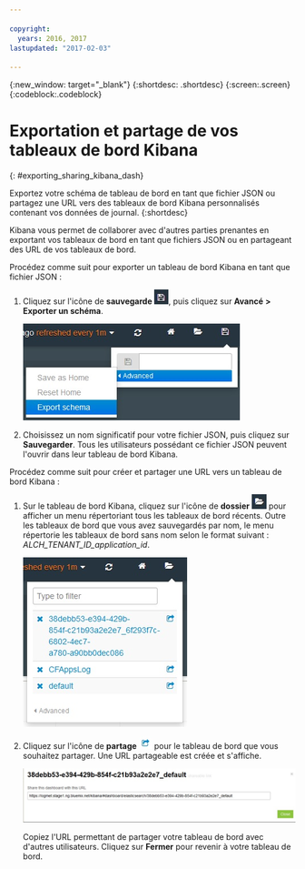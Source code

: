 ```yaml
---

copyright:
  years: 2016, 2017
lastupdated: "2017-02-03"

---
```


{:new_window: target="_blank"}
{:shortdesc: .shortdesc}
{:screen:.screen}
{:codeblock:.codeblock}


# Exportation et partage de vos tableaux de bord Kibana
{: #exporting_sharing_kibana_dash}

Exportez votre schéma de tableau de bord en tant que fichier JSON ou partagez une URL vers des tableaux de bord Kibana personnalisés contenant vos données de journal. 
{:shortdesc}

Kibana vous permet de collaborer avec d'autres parties prenantes en exportant vos tableaux de bord en tant que fichiers JSON ou en partageant des URL de vos tableaux de bord.

Procédez comme suit pour exporter un tableau de bord Kibana en tant que fichier JSON :

1. Cliquez sur l'icône de **sauvegarde** ![Icône de sauvegarde](images/logging_save.jpg "Icône de sauvegarde"), puis cliquez sur **Avancé** **>** **Exporter un schéma**.

    ![Exportation d'un tableau de bord en tant que fichier JSON](images/logging_export_json.jpg "Exportation d'un tableau de bord en tant que fichier JSON")

2. Choisissez un nom significatif pour votre fichier JSON, puis cliquez sur **Sauvegarder**. Tous les utilisateurs possédant ce fichier JSON peuvent l'ouvrir dans leur tableau de bord Kibana. 

Procédez comme suit pour créer et partager une URL vers un tableau de bord Kibana :

1. Sur le tableau de bord Kibana, cliquez sur l'icône de **dossier** ![Icône de dossier](images/logging_folder.jpg "Icône de dossier") pour afficher un menu répertoriant tous les tableaux de bord récents. Outre les tableaux de bord que vous avez sauvegardés par nom, le menu répertorie les tableaux de bord sans nom selon le format suivant : *ALCH_TENANT_ID_application_id*. 

    ![Liste de tableaux de bord](images/logging_list_of_dashboards.jpg "Liste de tableaux de bord")

2. Cliquez sur l'icône de **partage** ![Icône de partage](images/logging_create_url.jpg "Icône de partage") pour le tableau de bord que vous souhaitez partager.  Une URL partageable est créée et s'affiche. 

    ![Sous-fenêtre URL partageable](images/logging_shareable_link_popup.jpg "Sous-fenêtre URL partageable")

    Copiez l'URL permettant de partager votre tableau de bord avec d'autres utilisateurs. Cliquez sur **Fermer** pour revenir à votre tableau de bord.
